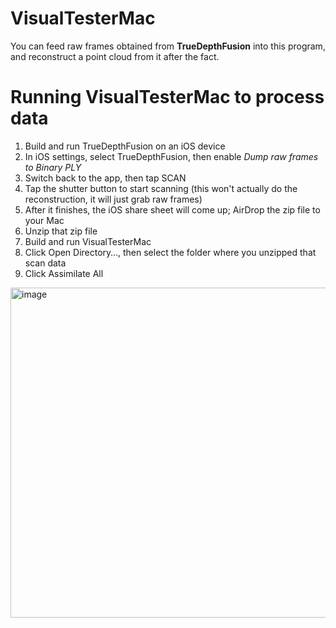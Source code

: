 # VisualTesterMac

You can feed raw frames obtained from **TrueDepthFusion** into this program, and reconstruct a point cloud from it after the fact. 

# Running VisualTesterMac to process data
1. Build and run TrueDepthFusion on an iOS device
2. In iOS settings, select TrueDepthFusion, then enable *Dump raw frames to Binary PLY*
3. Switch back to the app, then tap SCAN
4. Tap the shutter button to start scanning (this won't actually do the reconstruction, it will just grab raw frames)
5. After it finishes, the iOS share sheet will come up; AirDrop the zip file to your Mac
6. Unzip that zip file
7. Build and run VisualTesterMac
8. Click Open Directory…, then select the folder where you unzipped that scan data
9. Click Assimilate All

<img width="528" alt="image" src="https://github.com/StandardCyborg/StandardCyborgSDK/assets/6288076/6ce7077e-12a8-4157-bbb2-0dacd465c6a5">
